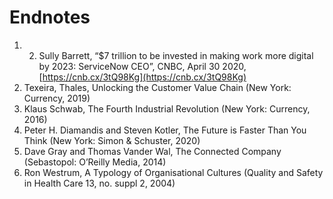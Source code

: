 # Endnotes

1. 2. Sully Barrett, “$7 trillion to be invested in making work more digital by 2023: ServiceNow CEO”, CNBC, April 30 2020, [https://cnb.cx/3tQ98Kg](https://cnb.cx/3tQ98Kg)
3. Texeira, Thales, Unlocking the Customer Value Chain \(New York: Currency, 2019\)
4. Klaus Schwab, The Fourth Industrial Revolution \(New York: Currency, 2016\)
5. Peter H. Diamandis and Steven Kotler, The Future is Faster Than You Think \(New York: Simon & Schuster, 2020\)
6. Dave Gray and Thomas Vander Wal, The Connected Company \(Sebastopol: O’Reilly Media, 2014\)
7. Ron Westrum, A Typology of Organisational Cultures \(Quality and Safety in Health Care 13, no. suppl 2, 2004\)

